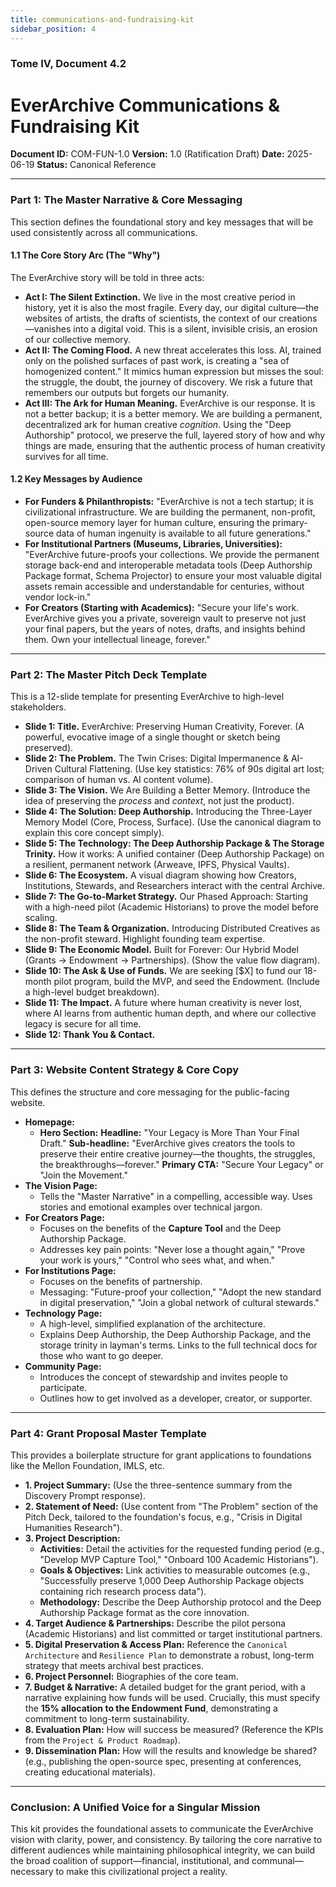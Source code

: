```yaml
---
title: communications-and-fundraising-kit
sidebar_position: 4
---
```


### **Tome IV, Document 4.2**

# EverArchive Communications & Fundraising Kit

**Document ID:** COM-FUN-1.0
**Version:** 1.0 (Ratification Draft)
**Date:** 2025-06-19
**Status:** Canonical Reference

---

### **Part 1: The Master Narrative & Core Messaging**

This section defines the foundational story and key messages that will be used consistently across all communications.

#### **1.1 The Core Story Arc (The "Why")**

The EverArchive story will be told in three acts:

*   **Act I: The Silent Extinction.** We live in the most creative period in history, yet it is also the most fragile. Every day, our digital culture—the websites of artists, the drafts of scientists, the context of our creations—vanishes into a digital void. This is a silent, invisible crisis, an erosion of our collective memory.
*   **Act II: The Coming Flood.** A new threat accelerates this loss. AI, trained only on the polished surfaces of past work, is creating a "sea of homogenized content." It mimics human expression but misses the soul: the struggle, the doubt, the journey of discovery. We risk a future that remembers our outputs but forgets our humanity.
*   **Act III: The Ark for Human Meaning.** EverArchive is our response. It is not a better backup; it is a better memory. We are building a permanent, decentralized ark for human creative *cognition*. Using the "Deep Authorship" protocol, we preserve the full, layered story of how and why things are made, ensuring that the authentic process of human creativity survives for all time.

#### **1.2 Key Messages by Audience**

*   **For Funders & Philanthropists:** "EverArchive is not a tech startup; it is civilizational infrastructure. We are building the permanent, non-profit, open-source memory layer for human culture, ensuring the primary-source data of human ingenuity is available to all future generations."
*   **For Institutional Partners (Museums, Libraries, Universities):** "EverArchive future-proofs your collections. We provide the permanent storage back-end and interoperable metadata tools (Deep Authorship Package format, Schema Projector) to ensure your most valuable digital assets remain accessible and understandable for centuries, without vendor lock-in."
*   **For Creators (Starting with Academics):** "Secure your life's work. EverArchive gives you a private, sovereign vault to preserve not just your final papers, but the years of notes, drafts, and insights behind them. Own your intellectual lineage, forever."

---

### **Part 2: The Master Pitch Deck Template**

This is a 12-slide template for presenting EverArchive to high-level stakeholders.

*   **Slide 1: Title.** EverArchive: Preserving Human Creativity, Forever. (A powerful, evocative image of a single thought or sketch being preserved).
*   **Slide 2: The Problem.** The Twin Crises: Digital Impermanence & AI-Driven Cultural Flattening. (Use key statistics: 76% of 90s digital art lost; comparison of human vs. AI content volume).
*   **Slide 3: The Vision.** We Are Building a Better Memory. (Introduce the idea of preserving the *process* and *context*, not just the product).
*   **Slide 4: The Solution: Deep Authorship.** Introducing the Three-Layer Memory Model (Core, Process, Surface). (Use the canonical diagram to explain this core concept simply).
*   **Slide 5: The Technology: The Deep Authorship Package & The Storage Trinity.** How it works: A unified container (Deep Authorship Package) on a resilient, permanent network (Arweave, IPFS, Physical Vaults).
*   **Slide 6: The Ecosystem.** A visual diagram showing how Creators, Institutions, Stewards, and Researchers interact with the central Archive.
*   **Slide 7: The Go-to-Market Strategy.** Our Phased Approach: Starting with a high-need pilot (Academic Historians) to prove the model before scaling.
*   **Slide 8: The Team & Organization.** Introducing Distributed Creatives as the non-profit steward. Highlight founding team expertise.
*   **Slide 9: The Economic Model.** Built for Forever: Our Hybrid Model (Grants -> Endowment -> Partnerships). (Show the value flow diagram).
*   **Slide 10: The Ask & Use of Funds.** We are seeking [$X] to fund our 18-month pilot program, build the MVP, and seed the Endowment. (Include a high-level budget breakdown).
*   **Slide 11: The Impact.** A future where human creativity is never lost, where AI learns from authentic human depth, and where our collective legacy is secure for all time.
*   **Slide 12: Thank You & Contact.**

---

### **Part 3: Website Content Strategy & Core Copy**

This defines the structure and core messaging for the public-facing website.

*   **Homepage:**
    *   **Hero Section:** **Headline:** "Your Legacy is More Than Your Final Draft." **Sub-headline:** "EverArchive gives creators the tools to preserve their entire creative journey—the thoughts, the struggles, the breakthroughs—forever." **Primary CTA:** "Secure Your Legacy" or "Join the Movement."
*   **The Vision Page:**
    *   Tells the "Master Narrative" in a compelling, accessible way. Uses stories and emotional examples over technical jargon.
*   **For Creators Page:**
    *   Focuses on the benefits of the **Capture Tool** and the Deep Authorship Package.
    *   Addresses key pain points: "Never lose a thought again," "Prove your work is yours," "Control who sees what, and when."
*   **For Institutions Page:**
    *   Focuses on the benefits of partnership.
    *   Messaging: "Future-proof your collection," "Adopt the new standard in digital preservation," "Join a global network of cultural stewards."
*   **Technology Page:**
    *   A high-level, simplified explanation of the architecture.
    *   Explains Deep Authorship, the Deep Authorship Package, and the storage trinity in layman's terms. Links to the full technical docs for those who want to go deeper.
*   **Community Page:**
    *   Introduces the concept of stewardship and invites people to participate.
    *   Outlines how to get involved as a developer, creator, or supporter.

---

### **Part 4: Grant Proposal Master Template**

This provides a boilerplate structure for grant applications to foundations like the Mellon Foundation, IMLS, etc.

*   **1. Project Summary:** (Use the three-sentence summary from the Discovery Prompt response).
*   **2. Statement of Need:** (Use content from "The Problem" section of the Pitch Deck, tailored to the foundation's focus, e.g., "Crisis in Digital Humanities Research").
*   **3. Project Description:**
    *   **Activities:** Detail the activities for the requested funding period (e.g., "Develop MVP Capture Tool," "Onboard 100 Academic Historians").
    *   **Goals & Objectives:** Link activities to measurable outcomes (e.g., "Successfully preserve 1,000 Deep Authorship Package objects containing rich research process data").
    *   **Methodology:** Describe the Deep Authorship protocol and the Deep Authorship Package format as the core innovation.
*   **4. Target Audience & Partnerships:** Describe the pilot persona (Academic Historians) and list committed or target institutional partners.
*   **5. Digital Preservation & Access Plan:** Reference the `Canonical Architecture` and `Resilience Plan` to demonstrate a robust, long-term strategy that meets archival best practices.
*   **6. Project Personnel:** Biographies of the core team.
*   **7. Budget & Narrative:** A detailed budget for the grant period, with a narrative explaining how funds will be used. Crucially, this must specify the **15% allocation to the Endowment Fund**, demonstrating a commitment to long-term sustainability.
*   **8. Evaluation Plan:** How will success be measured? (Reference the KPIs from the `Project & Product Roadmap`).
*   **9. Dissemination Plan:** How will the results and knowledge be shared? (e.g., publishing the open-source spec, presenting at conferences, creating educational materials).

---

### **Conclusion: A Unified Voice for a Singular Mission**

This kit provides the foundational assets to communicate the EverArchive vision with clarity, power, and consistency. By tailoring the core narrative to different audiences while maintaining philosophical integrity, we can build the broad coalition of support—financial, institutional, and communal—necessary to make this civilizational project a reality.